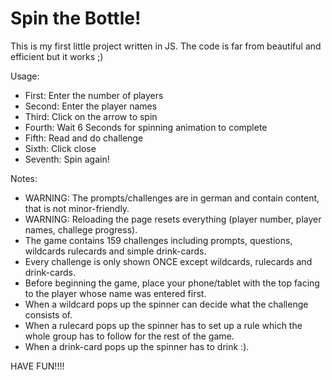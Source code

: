 # Spin the Bottle!

This is my first little project written in JS. The code is far from beautiful and efficient but it works ;) 

Usage:

- First: Enter the number of players
- Second: Enter the player names
- Third: Click on the arrow to spin
- Fourth: Wait 6 Seconds for spinning animation to complete
- Fifth: Read and do challenge
- Sixth: Click close
- Seventh: Spin again!

Notes:

- WARNING: The prompts/challenges are in german and contain content, that is not minor-friendly.
- WARNING: Reloading the page resets everything (player number, player names, challege progress).
- The game contains 159 challenges including prompts, questions, wildcards rulecards and simple drink-cards.
- Every challenge is only shown ONCE except wildcards, rulecards and drink-cards.
- Before beginning the game, place your phone/tablet with the top facing to the player whose name was entered first.
- When a wildcard pops up the spinner can decide what the challenge consists of.
- When a rulecard pops up the spinner has to set up a rule which the whole group has to follow for the rest of the game.
- When a drink-card pops up the spinner has to drink :).


HAVE FUN!!!!
